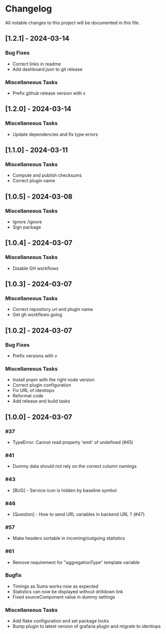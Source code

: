 # Changelog

All notable changes to this project will be documented in this file.

## [1.2.1] - 2024-03-14

### Bug Fixes

- Correct links in readme
- Add dashboard.json to git release

### Miscellaneous Tasks

- Prefix github release version with v

## [1.2.0] - 2024-03-14

### Miscellaneous Tasks

- Update dependencies and fix type errors

## [1.1.0] - 2024-03-11

### Miscellaneous Tasks

- Compute and publish checksums
- Correct plugin name

## [1.0.5] - 2024-03-08

### Miscellaneous Tasks

- Ignore /ignore
- Sign package

## [1.0.4] - 2024-03-07

### Miscellaneous Tasks

- Disable GH workflows

## [1.0.3] - 2024-03-07

### Miscellaneous Tasks

- Correct repository url and plugin name
- Get gh workflows going

## [1.0.2] - 2024-03-07

### Bug Fixes

- Prefix versions with v

### Miscellaneous Tasks

- Install pnpm with the right node version
- Correct plugin configuration
- Fix URL of identiops
- Reformat code
- Add release and build tasks

## [1.0.0] - 2024-03-07

### #37

- TypeError: Cannot read property 'emit' of undefined (#45)

### #41

- Dummy data should not rely on the correct column namings

### #43

- [BUG] - Service icon is hidden by baseline symbol

### #46

- [Question] - How to send URL variables in backend URL ? (#47)

### #57

- Make headers sortable in incoming/outgoing statistics

### #61

- Remove requirement for "aggregationType" template variable

### Bugfix

- Timings as Sums works now as expected
- Statistics can now be displayed without drilldown link
- Fixed sourceComponent value in dummy settings

### Miscellaneous Tasks

- Add flake configuration and set package locks
- Bump plugin to latest version of grafana plugin and migrate to identiops

<!-- generated by git-cliff -->
